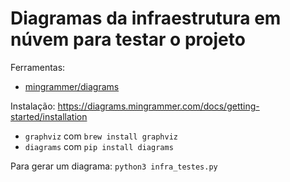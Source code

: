 # Diagramas da infraestrutura em núvem para testar o projeto

Ferramentas:
* [mingrammer/diagrams](https://github.com/mingrammer/diagrams)

Instalação: https://diagrams.mingrammer.com/docs/getting-started/installation

* `graphviz` com `brew install graphviz`
* `diagrams` com `pip install diagrams`

Para gerar um diagrama: `python3 infra_testes.py`
